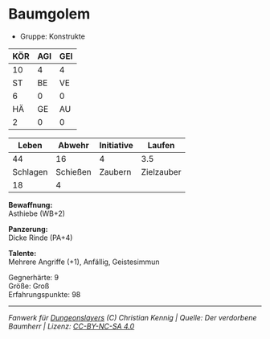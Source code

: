 # Baumgolem  
- Gruppe: Konstrukte  

| KÖR | AGI | GEI |  
| --- | --- | --- |  
| 10  | 4   | 4   |
| ST  | BE  | VE  |  
| 6   | 0   | 0   |
| HÄ  | GE  | AU  |  
| 2   | 0   | 0   |


| Leben    | Abwehr   | Initiative | Laufen     |
| -------- | -------- | ---------- | ---------- |
| 44       | 16       | 4          | 3.5        |
| Schlagen | Schießen | Zaubern    | Zielzauber |
| 18       | 4        |            |            |

**Bewaffnung:**  
Asthiebe (WB+2)

**Panzerung:**  
Dicke Rinde (PA+4)

**Talente:**  
Mehrere Angriffe (+1), Anfällig, Geistesimmun

Gegnerhärte: 9  
Größe: Groß  
Erfahrungspunkte: 98  



___
*Fanwerk für [Dungeonslayers](https://www.dungeonslayers.net/) (C) Christian Kennig | Quelle: Der verdorbene Baumherr | Lizenz: [CC-BY-NC-SA 4.0](https://creativecommons.org/licenses/by-nc-sa/4.0/deed.de)*